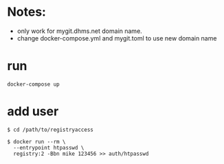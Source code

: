 # Notes:
- only work for mygit.dhms.net domain name.
- change docker-compose.yml and mygit.toml to use new domain name


# run

```
docker-compose up
```

# add user
```
$ cd /path/to/registryaccess

$ docker run --rm \
  --entrypoint htpasswd \
  registry:2 -Bbn mike 123456 >> auth/htpasswd
```  
